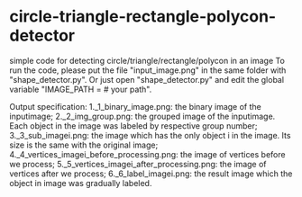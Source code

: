 # circle-triangle-rectangle-polycon-detector
simple code for detecting circle/triangle/rectangle/polycon in an image
To run the code, please put the file "input_image.png" in the same folder with "shape_detector.py".
Or just open "shape_detector.py" and edit the global variable "IMAGE_PATH = # your path".

Output specification:
1._1_binary_image.png: the binary image of the inputimage;
2._2_img_group.png: the grouped image of the inputimage. Each object in the image was labeled by respective group number;
3._3_sub_imagei.png: the image which has the only object i in the image. Its size is the same with the original image;
4._4_vertices_imagei_before_processing.png: the image of vertices before we process;
5._5_vertices_imagei_after_processing.png: the image of vertices after we process;
6._6_label_imagei.png: the result image which the object in image was gradually labeled.
